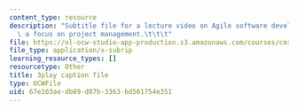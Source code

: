 ```yaml
---
content_type: resource
description: "Subtitle file for a lecture video on Agile software development with\
  \ a focus on project management.\t\t\t"
file: https://ol-ocw-studio-app-production.s3.amazonaws.com/courses/cms-611j-creating-video-games-fall-2014/67e103aedb89d87b3363bd501754e351_nrfl6GAQy2s.srt
file_type: application/x-subrip
learning_resource_types: []
resourcetype: Other
title: 3play caption file
type: OCWFile
uid: 67e103ae-db89-d87b-3363-bd501754e351
---
```


